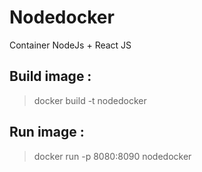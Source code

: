 # Nodedocker

Container NodeJs + React JS

## Build image :
> docker build -t nodedocker

## Run image :
> docker run -p 8080:8090 nodedocker
